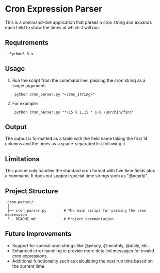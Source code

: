# Cron Expression Parser

This is a command-line application that parses a cron string and expands each field to show the times at which it will run.

## Requirements

    - Python3 3.x

## Usage

1. Run the script from the command line, passing the cron string as a single argument:

        python cron_parser.py "<cron_string>"

2. For example:

        python cron_parser.py "*/15 0 1,15 * 1-5 /usr/bin/find"


## Output

 The output is formatted as a table with the field name taking the first 14 columns and the times as a space-separated list following it.

## Limitations

 This parser only handles the standard cron format with five time fields plus a command. It does not support special time strings such as "@yearly".

## Project Structure

     cron-parser/
     │
     ├── cron_parser.py        # The main script for parsing the cron expression
     └── README.md             # Project documentation

## Future Improvements

- Support for special cron strings like @yearly, @monthly, @daily, etc.
- Enhanced error handling to provide more detailed messages for invalid cron expressions.
- Additional functionality such as calculating the next run time based on the current time.


